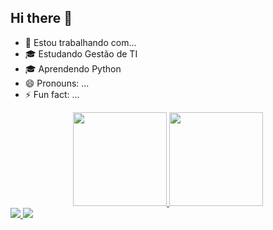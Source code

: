 ## Hi there 👋
- 🔭 Estou trabalhando com...
- 🎓 Estudando Gestão de TI
- 🎓 Aprendendo Python
- 😄 Pronouns: ...
- ⚡ Fun fact: ...

<div align="center">
  <a href="https://github.com/LucasOliveira1301">
  <img height="150em" src="https://github-readme-stats.vercel.app/api?username=LucasOliveira1301&show_icons=true&theme=dracula&include_all_commits=true&count_private=true"/>
  <img height="150em" src="https://github-readme-stats.vercel.app/api/top-langs/?username=LucasOliveira1301&layout=compact&langs_count=7&theme=dracula"/>
</div>
  
<div>
    <img src="https://img.shields.io/badge/Python-3776AB?style=for-the-badge&logo=python&logoColor=white"target="_blank">
    <a href="mailto:oliveira.vieira1301@gmail.com" target="_blank"><img src="https://img.shields.io/badge/Gmail-D14836?style=for-the-badge&logo=gmail&logoColor=white"target="_blank"></a>
</div>
